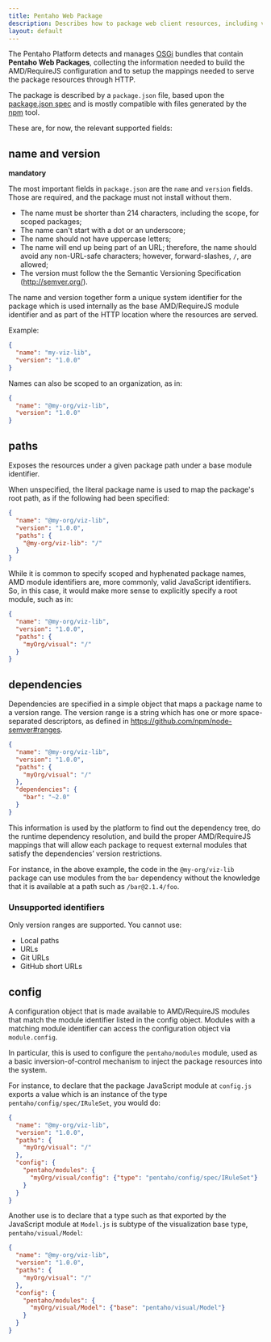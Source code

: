 ```yaml
---
title: Pentaho Web Package
description: Describes how to package web client resources, including visualizations, into the Pentaho platform.
layout: default
---
```


The Pentaho Platform detects and manages [OSGi](https://www.osgi.org/) bundles that contain **Pentaho Web Packages**, 
collecting the information needed to build the AMD/RequireJS configuration and 
to setup the mappings needed to serve the package resources through HTTP.

The package is described by a `package.json` file, based upon the [package.json spec](https://docs.npmjs.com/files/package.json) and 
is mostly compatible with files generated by the [npm](https://www.npmjs.com) tool.

These are, for now, the relevant supported fields:

## name and version

**mandatory**

The most important fields in `package.json` are the `name` and `version` fields. 
Those are required, and the package must not install without them.
- The name must be shorter than 214 characters, including the scope, for scoped packages;
- The name can't start with a dot or an underscore;
- The name should not have uppercase letters;
- The name will end up being part of an URL;
  therefore, the name should avoid any non-URL-safe characters;
  however, forward-slashes, `/`, are allowed; 
- The version must follow the the Semantic Versioning Specification (http://semver.org/).

The name and version together form a unique system identifier for the package 
which is used internally as the base AMD/RequireJS module identifier and 
as part of the HTTP location where the resources are served.

Example:

```json
{
  "name": "my-viz-lib",
  "version": "1.0.0"
}
```

Names can also be scoped to an organization, as in:

```json
{
  "name": "@my-org/viz-lib",
  "version": "1.0.0"
}
```

## paths

Exposes the resources under a given package path under a base module identifier.

When unspecified, the literal package name is used to map the package's root path, 
as if the following had been specified:

```json
{
  "name": "@my-org/viz-lib",
  "version": "1.0.0",
  "paths": {
    "@my-org/viz-lib": "/"
  }
}
```

While it is common to specify scoped and hyphenated package names, AMD module identifiers are, more commonly, 
valid JavaScript identifiers.
So, in this case, it would make more sense to explicitly specify a root module, such as in:

```json
{
  "name": "@my-org/viz-lib",
  "version": "1.0.0",
  "paths": {
    "myOrg/visual": "/"
  }
}
```
 
## dependencies

Dependencies are specified in a simple object that maps a package name to a version range.
The version range is a string which has one or more space-separated descriptors, 
as defined in https://github.com/npm/node-semver#ranges.

```json
{
  "name": "@my-org/viz-lib", 
  "version": "1.0.0",
  "paths": {
    "myOrg/visual": "/"
  },
  "dependencies": { 
    "bar": "~2.0" 
  }
}
```

This information is used by the platform to find out the dependency tree, do the runtime dependency resolution, and 
build the proper AMD/RequireJS mappings that will allow each package to request external modules 
that satisfy the dependencies’ version restrictions.

For instance, in the above example, the code in the `@my-org/viz-lib` package can use modules from the `bar` 
dependency without the knowledge that it is available at a path such as `/bar@2.1.4/foo`.

### Unsupported identifiers

Only version ranges are supported. You cannot use:
- Local paths
- URLs
- Git URLs
- GitHub short URLs 

## config

A configuration object that is made available to AMD/RequireJS modules that 
match the module identifier listed in the config object.
Modules with a matching module identifier can access the configuration object via `module.config`.

In particular, 
this is used to configure the `pentaho/modules` module, 
used as a basic inversion-of-control mechanism to inject the package resources into the system.

For instance, to declare that the package JavaScript module at `config.js` 
exports a value which is an instance of the type `pentaho/config/spec/IRuleSet`, 
you would do:
```json
{ 
  "name": "@my-org/viz-lib", 
  "version": "1.0.0",
  "paths": {
    "myOrg/visual": "/"
  },
  "config": {
    "pentaho/modules": {
      "myOrg/visual/config": {"type": "pentaho/config/spec/IRuleSet"}
    }
  }
}
```

Another use is to declare that a type such as that exported by the JavaScript module at `Model.js` is 
subtype of the visualization base type, `pentaho/visual/Model`:
```json
{ 
  "name": "@my-org/viz-lib", 
  "version": "1.0.0",
  "paths": {
    "myOrg/visual": "/"
  },
  "config": {
    "pentaho/modules": {
      "myOrg/visual/Model": {"base": "pentaho/visual/Model"}
    }
  }
}
```

